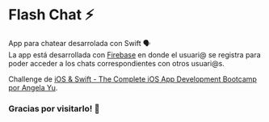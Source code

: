 # Flash Chat ⚡️

App para chatear desarrolada con Swift 🗣
<br/>
La app está desarrollada con [Firebase](https://firebase.google.com/) en donde el usuari@ se registra para poder acceder a los chats correspondientes con otros usuari@s.

Challenge de [iOS & Swift - The Complete iOS App Development Bootcamp por Angela Yu](https://www.udemy.com/course/ios-13-app-development-bootcamp/).


### Gracias por visitarlo! 🙌
